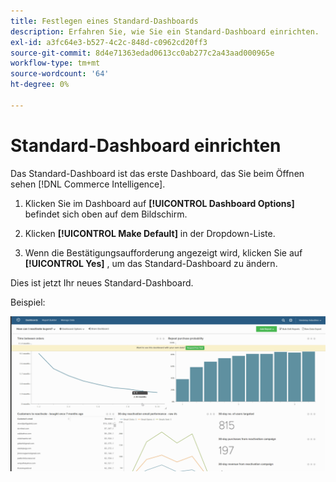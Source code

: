 ```yaml
---
title: Festlegen eines Standard-Dashboards
description: Erfahren Sie, wie Sie ein Standard-Dashboard einrichten.
exl-id: a3fc64e3-b527-4c2c-848d-c0962cd20ff3
source-git-commit: 8d4e71363edad0613cc0ab277c2a43aad000965e
workflow-type: tm+mt
source-wordcount: '64'
ht-degree: 0%

---
```


# Standard-Dashboard einrichten

Das Standard-Dashboard ist das erste Dashboard, das Sie beim Öffnen sehen [!DNL Commerce Intelligence].

1. Klicken Sie im Dashboard auf **[!UICONTROL Dashboard Options]** befindet sich oben auf dem Bildschirm.

1. Klicken **[!UICONTROL Make Default]** in der Dropdown-Liste.

1. Wenn die Bestätigungsaufforderung angezeigt wird, klicken Sie auf **[!UICONTROL Yes]** , um das Standard-Dashboard zu ändern.

Dies ist jetzt Ihr neues Standard-Dashboard.

Beispiel:

![Standard-Dashboard](../../assets/default_dashboard.gif)
